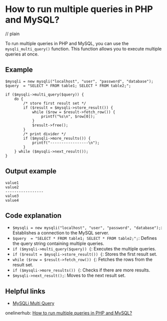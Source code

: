 # How to run multiple queries in PHP and MySQL?
// plain

To run multiple queries in PHP and MySQL, you can use the `mysqli_multi_query()` function. This function allows you to execute multiple queries at once.

## Example

```
$mysqli = new mysqli("localhost", "user", "password", "database");
$query  = "SELECT * FROM table1; SELECT * FROM table2;";

if ($mysqli->multi_query($query)) {
    do {
        /* store first result set */
        if ($result = $mysqli->store_result()) {
            while ($row = $result->fetch_row()) {
                printf("%s\n", $row[0]);
            }
            $result->free();
        }
        /* print divider */
        if ($mysqli->more_results()) {
            printf("-----------------\n");
        }
    } while ($mysqli->next_result());
}
```

## Output example

```
value1
value2
-----------------
value3
value4
```

## Code explanation

- `$mysqli = new mysqli("localhost", "user", "password", "database");`: Establishes a connection to the MySQL server.
- `$query  = "SELECT * FROM table1; SELECT * FROM table2;";`: Defines the query string containing multiple queries.
- `if ($mysqli->multi_query($query)) {`: Executes the multiple queries.
- `if ($result = $mysqli->store_result()) {`: Stores the first result set.
- `while ($row = $result->fetch_row()) {`: Fetches the rows from the result set.
- `if ($mysqli->more_results()) {`: Checks if there are more results.
- `$mysqli->next_result();`: Moves to the next result set.

## Helpful links
- [MySQLi Multi Query](https://www.php.net/manual/en/mysqli.multi-query.php)

onelinerhub: [How to run multiple queries in PHP and MySQL?](https://onelinerhub.com/php-mysql/how-to-run-multiple-queries-in-php-and-mysql)